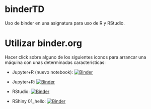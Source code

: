 # binderTD

Uso de binder en una asignatura para uso de R y RStudio.

# Utilizar binder.org

Hacer click sobre alguno de los siguientes iconos para arrancar una máquina con unas determinadas características:

- Jupyter+R (nuevo notebook): [![Binder](http://mybinder.org/badge_logo.svg)](http://mybinder.org/v2/gh/calote/cursoR/master?notebooks/Untitled1.ipynb?kernel_name=ir)

- Jupyter+R: [![Binder](http://mybinder.org/badge_logo.svg)](http://mybinder.org/v2/gh/calote/cursoR/master?filepath=index.ipynb)

- RStudio: [![Binder](http://mybinder.org/badge_logo.svg)](http://mybinder.org/v2/gh/calote/cursoR/master?urlpath=rstudio)

- RShiny 01_hello: [![Binder](http://mybinder.org/badge_logo.svg)](http://mybinder.org/v2/gh/calote/cursoR/master?urlpath=shiny/aplicacionesShiny/01_hello/)

